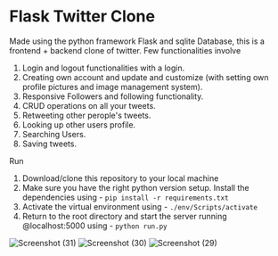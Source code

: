 # Flask Twitter Clone

Made using the python framework Flask and sqlite Database, this is a frontend + backend clone of twitter. 
Few functionalities involve
1. Login and logout functionalities with a login.
2. Creating own account and update and customize (with setting own profile pictures and image management system).
3. Responsive Followers and following functionality.
4. CRUD operations on all your tweets.
5. Retweeting other perople's tweets.
6. Looking up other users profile.
7. Searching Users.
8. Saving tweets.


Run
1. Download/clone this repository to your local machine
2. Make sure you have the right python version setup. Install the dependencies using - `pip install -r requirements.txt`
3. Activate the virtual environment using - `./env/Scripts/activate`
4. Return to the root directory and start the server running @localhost:5000 using - `python run.py`

![Screenshot (31)](https://github.com/scanda-shetty/flaskk-TwitterClone/assets/105596977/6ad2fff8-c26d-49e1-a8d9-0bde056bab2c)
![Screenshot (30)](https://github.com/scanda-shetty/flaskk-TwitterClone/assets/105596977/90f09173-96d0-4096-bf6d-c69f58e699eb)
![Screenshot (29)](https://github.com/scanda-shetty/flaskk-TwitterClone/assets/105596977/43a2f896-fa67-4930-a83e-f58e4739c472)
